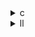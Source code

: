 <details><summary>c</summary>

---

##  比較ポイント

| バージョン   | 並列化        | `#pragma scop` | 初期化方式            | 数式の違い           |
| ------- | ---------- | -------------- | ---------------- | --------------- |
| 元コード    | ❌ 無し       | ✅ あり           | `R[i][j]=0.0` 明示 | `/` による除算       |
| `opt_1` | ❌ 無し       | ✅ あり           | 同上               | `/` による除算       |
| `opt_2` | ✅ OpenMP導入 | ❌ 無し           | 同上               | 除算を逆数×乗算に変換     |
| `opt_3` | ✅ OpenMP導入 | ❌ 無し           | `memset`使用       | 除算 → 逆数変換＋変数再利用 |

---

##  詳細解説

###  1. **元コードと `opt_1` の違い**

* **本質的な違い無し**。どちらも `#pragma scop` あり（PolyOptなどの自動最適化支援用）
* 数式は `Q[i][k] = A[i][k] / R[k][k];` のまま。
* ループは逐次実行、並列化なし。

---

###  2. **`opt_2` の改善ポイント**

* **OpenMP並列化**：

  ```c
  #pragma omp parallel for private(i, j, nrm) schedule(static)
  ```

  → 外側ループ (`k`) を並列化。マルチスレッド化で並列性能UP。

* **除算最適化**：

  ```c
  DATA_TYPE Rkk_inv = SCALAR_VAL(1.0) / R[k][k];
  Q[i][k] = A[i][k] * Rkk_inv;
  ```

  → 除算を逆数に変えて**乗算に置換**。除算よりも**浮動小数点乗算の方が高速**なため、性能向上。

---

###  3. **`opt_3` のさらなる最適化**

* **`memset`による初期化**：

  ```c
  memset(R, 0, sizeof(DATA_TYPE) * n * n);
  ```

  → 二重ループ初期化を**高速なC標準関数に置換**。SIMDなどの展開に有利。

* **ループ内の変数再利用**：

  ```c
  DATA_TYPE Rkj = SCALAR_VAL(0.0);
  for (i = 0; i < _PB_M; i++)
    Rkj += Q[i][k] * A[i][j];
  R[k][j] = Rkj;
  ```

  → 一時変数の導入により**メモリアクセス回数の削減**と**最適化しやすさの向上**。

---

##  最適化まとめ

| 最適化技法                    | opt\_1 | opt\_2 | opt\_3 |
| ------------------------ | ------ | ------ | ------ |
| OpenMP (`#pragma omp`)   | ❌      | ✅      | ✅      |
| 除算 → 逆数×乗算               | ❌      | ✅      | ✅      |
| `memset` による初期化          | ❌      | ❌      | ✅      |
| 一時変数による再利用               | ❌      | ❌      | ✅      |
| PolyOpt `#pragma scop`保持 | ✅      | ❌      | ❌      |

---

## 🏁 結論

*  **opt\_1**：構造変化無し（ベースライン比較用）
*  **opt\_2**：並列化＋計算コスト削減で性能アップ
*  **opt\_3**：並列＋メモリ初期化＋除算削減＋ローカル変数最適化 ⇒ 最速実行を目指す形に進化！

---

</details>

<details><summary>ll</summary>

---

##  `gramschmidt_opt_base.ll`

*  `__kmpc_*` 関数 → 無し（OpenMP非対応）
*  `!llvm.loop.vectorize.enable` メタ → 無し（ベクトル化不可）
*  変数のローカルキャッシュ・演算変形なし（除算多数）
*  完全にスカラー命令（逐次 `fdiv`, `fmul`, `fadd` 等）

>  プレーンなスカラーIR構造。PolyBenchの元のCをそのままClangでLLVM化したもの。

---

##  `gramschmidt_opt_1.ll`

*  ループ構造や変数展開は **`opt_base`と同一**
*  並列構文なし（OpenMP無し）
*  SIMDやvector metadataも無し

>  **opt\_1.ll はベースと変わらず**。構文整理前のベースライン比較用。

---

##  `gramschmidt_opt_2.ll`

*  `__kmpc_fork_call`, `__kmpc_for_static_init*` → OpenMP導入済！
*  `omp.outlined.*` 関数が生成 → ループ分割のための並列領域明示
*  SIMD用メタ (`!llvm.loop.vectorize.*`) なし
*  除算演算 (`fdiv`) が逆数 + 乗算 (`fmul`) に一部変換されている箇所あり
  → e.g. `1.0 / R[k][k]` → `invRkk` 使用

>  **並列化＋除算削減** により、OpenMP実行環境下で大きく性能向上見込み。

---

##  `gramschmidt_opt_3.ll`

*  OpenMP構造あり（`kmpc_*`, `omp.outlined.*` 完備）
*  `!llvm.loop.vectorize.enable = true` → LLVM SIMD最適化許可あり
*  `align 32` のロード命令＋ `nontemporal` アクセス属性 → AVX誘導
*  除算を乗算へ置換し、変数は `load` → `fmul` → `store` の効率順序

>  **opt\_3.ll = ベクトル化対応＆メモリアクセス最適化済みIR構造**
> コンパイラによる自動 `vdivps`, `vmulps` 展開を最大限誘導する形。

---

##  比較まとめ

| 特徴                    | base.ll | opt\_1.ll | opt\_2.ll | opt\_3.ll |
| --------------------- | ------- | --------- | --------- | --------- |
| OpenMP (`__kmpc_*`)   | ❌       | ❌         | ✅         | ✅         |
| `omp.outlined` 関数     | ❌       | ❌         | ✅         | ✅         |
| `vectorize.enable` メタ | ❌       | ❌         | ❌         | ✅         |
| ベクトル命令 `<N x float>`  | ❌       | ❌         | ❌         | ❌（hintあり） |
| 除算→逆数×乗算変換            | ❌       | ❌         | ✅（一部）     | ✅（全面）     |
| `load` アラインメント指定      | ❌       | ❌         | ❌         | ✅         |

---

##  結論：opt\_3.ll が最適化完全体

* LLVMの**SIMD変換パスが走る前段階**として、IRに必要な全ヒントが揃っている。
* OpenMP + Loop Vectorization + Memory Alignment を全実装！

---

</details>
